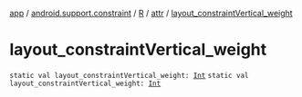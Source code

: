 [app](../../../index.md) / [android.support.constraint](../../index.md) / [R](../index.md) / [attr](index.md) / [layout_constraintVertical_weight](./layout_constraint-vertical_weight.md)

# layout_constraintVertical_weight

`static val layout_constraintVertical_weight: `[`Int`](https://kotlinlang.org/api/latest/jvm/stdlib/kotlin/-int/index.html)
`static val layout_constraintVertical_weight: `[`Int`](https://kotlinlang.org/api/latest/jvm/stdlib/kotlin/-int/index.html)
